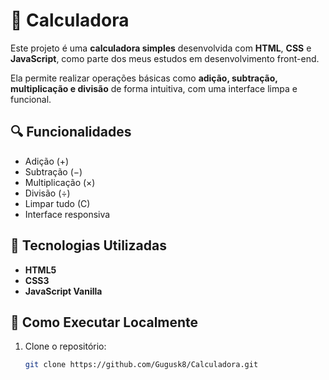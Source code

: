 # 🧮 Calculadora

Este projeto é uma **calculadora simples** desenvolvida com **HTML**, **CSS** e **JavaScript**, como parte dos meus estudos em desenvolvimento front-end.

Ela permite realizar operações básicas como **adição, subtração, multiplicação e divisão** de forma intuitiva, com uma interface limpa e funcional.

## 🔍 Funcionalidades

- Adição (+)
- Subtração (−)
- Multiplicação (×)
- Divisão (÷)
- Limpar tudo (C)
- Interface responsiva

## 🚀 Tecnologias Utilizadas

- **HTML5**
- **CSS3**
- **JavaScript Vanilla**

## 📁 Como Executar Localmente

1. Clone o repositório:
   ```bash
   git clone https://github.com/Gugusk8/Calculadora.git
